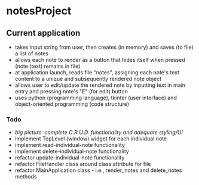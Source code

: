 # notesProject

## Current application 
- takes input string from user, then creates (in memory) and saves (to file) a list of notes
- allows each note to render as a button that hides itself when pressed (note (text) remains in file)
- at application launch, reads file "notes", assigning each note's text content to a unique and subsequently rendered note object
- allows user to edit/update the rendered note by inputting text in main entry and pressing note's "E" (for edit) button
- uses python (programming language), tkinter (user interface) and object-oriented programming (code structure)

### Todo
- *big picture: complete C.R.U.D. functionality and adequate styling/UI*
- implement TopLevel (window) widget for each individual note
- implement read-individual-note functionality
- implement delete-individual-note functionality
- refactor update-individual-note functionality
- refactor FileHandler class around class attribute for file
- refactor MainApplication class - i.e., render_notes and delete_notes methods